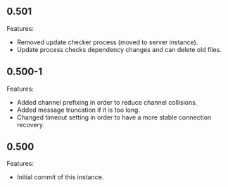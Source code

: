 ## 0.501

Features:

* Removed update checker process (moved to server instance).
* Update process checks dependency changes and can delete old files.


## 0.500-1

Features:

* Added channel prefixing in order to reduce channel collisions.
* Added message truncation if it is too long.
* Changed timeout setting in order to have a more stable connection recovery.


## 0.500

Features:

* Initial commit of this instance.